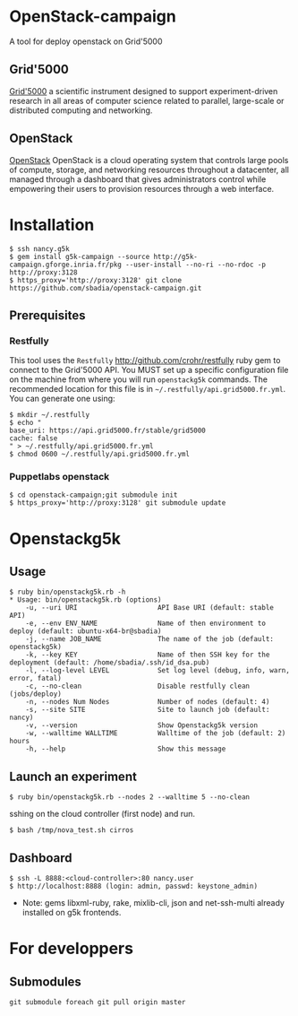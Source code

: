 # OpenStack-campaign

A tool for deploy openstack on Grid'5000

## Grid'5000

[Grid'5000](https://www.grid5000.fr/) a scientific instrument designed to support experiment-driven research in all areas of computer science related to parallel, large-scale or
distributed computing and networking.

## OpenStack

[OpenStack](http://www.openstack.org) OpenStack is a cloud operating system that controls large pools of compute, storage, and networking resources throughout a datacenter, all managed through a dashboard that gives administrators control while empowering their users to provision resources through a web interface.

# Installation

    $ ssh nancy.g5k
    $ gem install g5k-campaign --source http://g5k-campaign.gforge.inria.fr/pkg --user-install --no-ri --no-rdoc -p http://proxy:3128
    $ https_proxy='http://proxy:3128' git clone https://github.com/sbadia/openstack-campaign.git

## Prerequisites
### Restfully
This tool uses the `Restfully` <http://github.com/crohr/restfully> ruby gem to connect to the Grid'5000 API.
You MUST set up a specific configuration file on the machine from where you will run `openstackg5k` commands.
The recommended location for this file is in `~/.restfully/api.grid5000.fr.yml`. You can generate one using:

    $ mkdir ~/.restfully
    $ echo "
    base_uri: https://api.grid5000.fr/stable/grid5000
    cache: false
    " > ~/.restfully/api.grid5000.fr.yml
    $ chmod 0600 ~/.restfully/api.grid5000.fr.yml

### Puppetlabs openstack

    $ cd openstack-campaign;git submodule init
    $ https_proxy='http://proxy:3128' git submodule update

# Openstackg5k
## Usage
    $ ruby bin/openstackg5k.rb -h
    * Usage: bin/openstackg5k.rb (options)
        -u, --uri URI                    API Base URI (default: stable API)
        -e, --env ENV_NAME               Name of then environment to deploy (default: ubuntu-x64-br@sbadia)
        -j, --name JOB_NAME              The name of the job (default: openstackg5k)
        -k, --key KEY                    Name of then SSH key for the deployment (default: /home/sbadia/.ssh/id_dsa.pub)
        -l, --log-level LEVEL            Set log level (debug, info, warn, error, fatal)
        -c, --no-clean                   Disable restfully clean (jobs/deploy)
        -n, --nodes Num Nodes            Number of nodes (default: 4)
        -s, --site SITE                  Site to launch job (default: nancy)
        -v, --version                    Show Openstackg5k version
        -w, --walltime WALLTIME          Walltime of the job (default: 2) hours
        -h, --help                       Show this message

## Launch an experiment
    $ ruby bin/openstackg5k.rb --nodes 2 --walltime 5 --no-clean

sshing on the cloud controller (first node) and run.

    $ bash /tmp/nova_test.sh cirros

## Dashboard
    $ ssh -L 8888:<cloud-controller>:80 nancy.user
    $ http://localhost:8888 (login: admin, passwd: keystone_admin)

* Note: gems libxml-ruby, rake, mixlib-cli, json and net-ssh-multi already installed on g5k frontends.

# For developpers
## Submodules
    git submodule foreach git pull origin master
